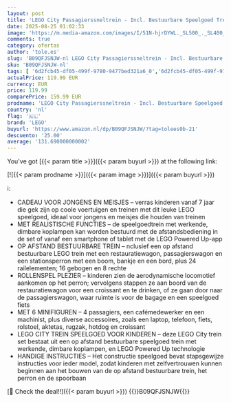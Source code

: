 ```yaml
---
layout: post
title: 'LEGO City Passagierssneltrein - Incl. Bestuurbare Speelgoed Trein met Werkende Koplampen  2 Wagons  24 Railstukken en 6 Minifiguren - Cadeau voor Jongens en Meisjes vanaf 7 Jaar - 60337'
date: 2025-08-25 01:02:33
image: 'https://m.media-amazon.com/images/I/51N-hjrDYWL._SL500_._SL400_.jpg'
comments: true
category: ofertas
author: 'tole.es'
slug: 'B09QFJSNJW-nl LEGO City Passagierssneltrein - Incl. Bestuurbare...'
sku: 'B09QFJSNJW-nl'
tags: [ '6d2fcb45-df05-499f-9780-9477bed321a6_0','6d2fcb45-df05-499f-9780-9477bed321a6_501','6d2fcb45-df05-499f-9780-9477bed321a6_5201','6d2fcb45-df05-499f-9780-9477bed321a6_5301','6d2fcb45-df05-499f-9780-9477bed321a6_8801','8','Arborist Merchandising Root','Bouw- & constructiespeelgoed','Educatief speelgoed','LEGO','Lego','Montessori','Self Service','Special Features Stores','Speelgoed & spellen','Speelgoedbouwsets','Speelgoedvoertuigen','Speeltreinen & -trams voor kinderen','lego','🇳🇱', ]
actualPrice: 119.99 EUR
currency: EUR
price: 119.99
comparePrice: 159.99 EUR
prodname: 'LEGO City Passagierssneltrein - Incl. Bestuurbare Speelgoed Trein met Werkende Koplampen  2 Wagons  24 Railstukken en 6 Minifiguren - Cadeau voor Jongens en Meisjes vanaf 7 Jaar - 60337'
country: 'nl'
flag: '🇳🇱'
brand: 'LEGO'
buyurl: 'https://www.amazon.nl/dp/B09QFJSNJW/?tag=tolees0b-21'
descuento: '25.00'
average: '131.690000000002'
---
```


You've got [{{< param title >}}]({{< param buyurl >}}) at the following link:

[![{{< param prodname >}}]({{< param image >}})]({{< param buyurl >}})

ℹ️:

- CADEAU VOOR JONGENS EN MEISJES – verras kinderen vanaf 7 jaar die gek zijn op coole voertuigen en treinen met dit leuke LEGO speelgoed, ideaal voor jongens en meisjes die houden van treinen
- MET REALISTISCHE FUNCTIES – de speelgoedtrein met werkende, dimbare koplampen kan worden bestuurd met de afstandsbediening in de set of vanaf een smartphone of tablet met de LEGO Powered Up-app
- OP AFSTAND BESTUURBARE TREIN – nclusief een op afstand bestuurbare LEGO trein met een restauratiewagon, passagierswagon en een stationsperron met een boom, bankje en een bord, plus 24 railelementen; 16 gebogen en 8 rechte
- ROLLENSPEL PLEZIER – kinderen zien de aerodynamische locomotief aankomen op het perron; vervolgens stappen ze aan boord van de restauratiewagon voor een croissant en te drinken, of ze gaan door naar de passagierswagon, waar ruimte is voor de bagage en een speelgoed fiets
- MET 6 MINIFIGUREN – 4 passagiers, een cafémedewerker en een machinist, plus diverse accessoires, zoals een laptop, telefoon, fiets, rolstoel, aktetas, rugzak, hotdog en croissant
- LEGO CITY TREIN SPEELGOED VOOR KINDEREN – deze LEGO City trein set bestaat uit een op afstand bestuurbare speelgoed trein met werkende, dimbare koplampen, en LEGO Powered Up technologie
- HANDIGE INSTRUCTIES – Het constructie speelgoed bevat stapsgewijze instructies voor ieder model, zodat kinderen met zelfvertrouwen kunnen beginnen aan het bouwen van de op afstand bestuurbare trein, het perron en de spoorbaan

[🛒 Check the deal!!]({{< param buyurl >}})
{{<world>}}B09QFJSNJW{{</world>}}
